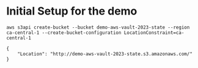 # Initial Setup for the demo

```ssh
aws s3api create-bucket --bucket demo-aws-vault-2023-state --region ca-central-1 --create-bucket-configuration LocationConstraint=ca-central-1
```

```ssh
{
    "Location": "http://demo-aws-vault-2023-state.s3.amazonaws.com/"
}
```
